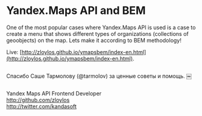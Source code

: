 # Yandex.Maps API and BEM

One of the most popular cases where Yandex.Maps API is used is a case to create a menu that shows different types of organizations (collections of geoobjects) on the map. Lets make it according to BEM methodology!

Live: [http://zloylos.github.io/ymapsbem/index-en.html](http://zloylos.github.io/ymapsbem/index-en.html).

<img src="http://zloylos.me/other/imgs/ymapsbem/ready-en.png" alt="">

Спасибо Саше Тармолову (@tarmolov) за ценные советы и помощь. 
￼

<img src="http://zloylos.me/other/imgs/ymapsbem/denis.png" alt="">

Yandex Maps API Frontend Developer <br>
http://github.com/zloylos <br>
http://twitter.com/kandasoft